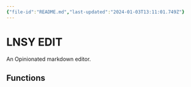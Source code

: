 ```yaml
---
{"file-id":"README.md","last-updated":"2024-01-03T13:11:01.749Z"}
---
```

# LNSY EDIT

An Opinionated markdown editor. 

## Functions
